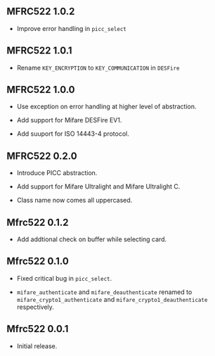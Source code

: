 ## MFRC522 1.0.2 ##

*   Improve error handling in `picc_select`

## MFRC522 1.0.1 ##

*   Rename `KEY_ENCRYPTION` to `KEY_COMMUNICATION` in `DESFire`

## MFRC522 1.0.0 ##

*   Use exception on error handling at higher level of abstraction.

*   Add support for Mifare DESFire EV1.

*   Add suuport for ISO 14443-4 protocol.

## MFRC522 0.2.0 ##

*   Introduce PICC abstraction.

*   Add support for Mifare Ultralight and Mifare Ultralight C.

*   Class name now comes all uppercased.

## Mfrc522 0.1.2 ##

*   Add addtional check on buffer while selecting card.

## Mfrc522 0.1.0 ##

*   Fixed critical bug in `picc_select`.

*   `mifare_authenticate` and `mifare_deauthenticate` renamed to
    `mifare_crypto1_authenticate` and `mifare_crypto1_deauthenticate` respectively.

## Mfrc522 0.0.1 ##

*   Initial release.

